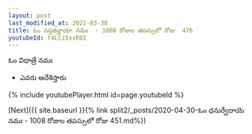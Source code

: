 ```yaml
---
layout: post
last_modified_at: 2021-03-30
title: ఓం సప్తజివ్హాయా నమః  - 1008 రోజుల తపస్సులో రోజు  476
youtubeId: t4LCi5xsR0I
---
```

 
 
 ఓం విధాత్రే నమః  
 
 -  ఎవరు ఆదేశిస్తారు 
 
  
 
  
 
 
 
 
 
 


{% include youtubePlayer.html id=page.youtubeId %}
 
[Next]({{ site.baseurl }}{% link  split2/_posts/2020-04-30-ఓం ధనుర్వేదాయె నమః  - 1008 రోజుల తపస్సులో రోజు  451.md%})
 
